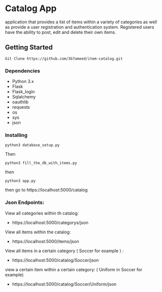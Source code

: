 # Catalog App

application that provides a list of items within a variety of categories as well as provide a user registration and authentication system. Registered users have the ability to post, edit and delete their own items.

## Getting Started

```
Git Clone https://github.com/3b7ameed/item-catalog.git
```


### Dependencies

* Python 3.x
* Flask
* Flask_login
* Sqlalchemy
* oauthlib
* requests
* os
* sys
* json

### Installing

```
python3 database_setup.py
```
Then
```
python3 fill_the_db_with_items.py
```
then
```
python3 app.py
```
then go to https://localhost:5000/catalog

### Json Endpoints:

View all categories within th catalog:
* https://localhost:5000/categorys/json

View all items within the catalog:
* https://localhost:5000/items/json

View all items in a certain category ( Soccer for example ) :
* https://localhost:5000/catalog/Soccer/json

view a certain item within a certain category: ( Uniform in Soccer for example)
* https://localhost:5000/catalog/Soccer/Uniform/json
